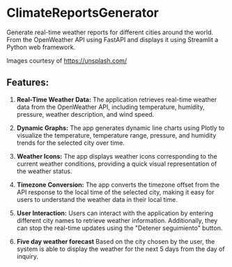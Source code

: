 # ClimateReportsGenerator
Generate real-time weather reports for different cities around the world. From the OpenWeather API using FastAPI and displays it using Streamlit a Python web framework.

Images courtesy of https://unsplash.com/
## Features:

1. **Real-Time Weather Data:** The application retrieves real-time weather data from the OpenWeather API, including temperature, humidity, pressure, weather description, and wind speed.

2. **Dynamic Graphs:** The app generates dynamic line charts using Plotly to visualize the temperature, temperature range, pressure, and humidity trends for the selected city over time.

3. **Weather Icons:** The app displays weather icons corresponding to the current weather conditions, providing a quick visual representation of the weather status.

4. **Timezone Conversion:** The app converts the timezone offset from the API response to the local time of the selected city, making it easy for users to understand the weather data in their local time.

5. **User Interaction:** Users can interact with the application by entering different city names to retrieve weather information. Additionally, they can stop the real-time updates using the "Detener seguimiento" button.

6. **Five day weather forecast** Based on the city chosen by the user, the system is able to display the weather for the next 5 days from the day of inquiry.
